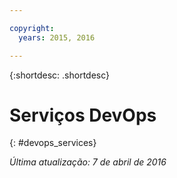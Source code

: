 ```yaml
---

copyright:
  years: 2015, 2016

---
```


{:shortdesc: .shortdesc} 

# Serviços DevOps
{: #devops_services}

*Última atualização: 7 de abril de 2016*
